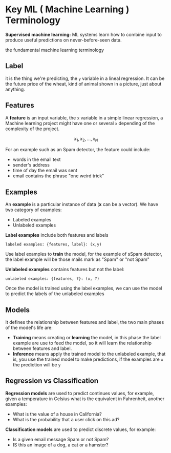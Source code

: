 
# Key ML ( Machine Learning ) Terminology



__Supervised machine learning:__ ML systems learn how to combine input to produce useful predictions on never-before-seen data.

the fundamental machine learning terminology

## Label

it is the thing we're predicting, the `y` variable in a lineal regression.
It can be the future price of the wheat, kind of animal shown in a picture, just about anything.

## Features

A **feature** is an input variable, the `x` variable in a simple linear regression, a Machine learning project might have one or several `x` depending of the complexity of the project.


$$
x_1, x_2, ... , x_N
$$


For an example such as an Spam detector, the feature could include:

* words in the email text
* sender's address
* time of day the email was sent
* email contains the phrase "one weird trick"

## Examples

An **example** is a particular instance of data (**x** can be a vector).
We have two category of examples:

* Labeled examples
* Unlabeled examples

**Label examples** include both features and labels

`labeled examples: {features, label}: (x,y)`

Use label examples to **train** the model, for the example of sSpam detector, the label  example will be those mails mark as "Spam" or "not Spam"

**Unlabeled examples** contains features but not the label:

`unlabeled examples: {features, ?}: (x, ?)`

Once the model is trained using the label examples, we can use the model to predict the labels of the unlabeled examples

## Models

It defines the relationship between features and label, the two main phases of the model's life are:

* **Training** means creating or **learning** the model, in this phase the label example are use to feed the model, so it will learn the relationship between features and label.
* **Inference** means apply the trained model to the unlabeled example, that is, you use the trained model to make predictions, if the examples are `x` the prediction will be `y` 

## Regression vs Classification

**Regression models** are used to predict continues values, for example, given a temperature in Celsius what is the equivalent in Fahrenheit, another examples:

* What is the value of a house in California?
* What is the probability that a user click on this ad?

**Classification models** are used to predict discrete values, for example:

* Is a given email message Spam or not Spam?
* IS this an image of a dog, a cat or a hamster?